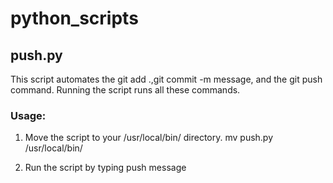 # python_scripts

## push.py
This script automates the git add .,git commit -m message, and the git push command.
Running the script runs all these commands.

### Usage:
1. Move the script to your /usr/local/bin/ directory.
mv push.py /usr/local/bin/

2. Run the script by typing push message
